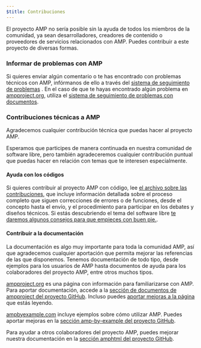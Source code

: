 ```yaml
---
$title: Contribuciones
---
```


El proyecto AMP no sería posible sin la ayuda de todos los miembros de la comunidad, ya sean desarrolladores, creadores de contenido o proveedores de servicios relacionados con AMP. Puedes contribuir a este proyecto de diversas formas.

### Informar de problemas con AMP

 Si quieres enviar algún comentario o te has encontrado con problemas técnicos con AMP, infórmanos de ello a través del [sistema de seguimiento de problemas](https://github.com/ampproject/amphtml/issues) . En el caso de que te hayas encontrado algún problema en [ampproject.org](https://ampproject.org), utiliza el [sistema de seguimiento de problemas con documentos](https://github.com/ampproject/docs/issues).

### Contribuciones técnicas a AMP

Agradecemos cualquier contribución técnica que puedas hacer al proyecto AMP.

Esperamos que participes de manera continuada en nuestra comunidad de software libre, pero también agradeceremos cualquier contribución puntual que puedas hacer en relación con temas que te interesen especialmente.

#### Ayuda con los códigos

 Si quieres contribuir al proyecto AMP con código, lee [el archivo sobre las contribuciones](https://github.com/ampproject/amphtml/blob/master/CONTRIBUTING.md), que incluye información detallada sobre el proceso completo que siguen correcciones de errores o de funciones, desde el concepto hasta el envío, y el procedimiento para participar en los debates y diseños técnicos. Si estás descubriendo el tema del software libre [te daremos algunos consejos para que empieces con buen pie.](https://github.com/ampproject/amphtml/blob/master/CONTRIBUTING.md#contributing-code).

#### Contribuir a la documentación

La documentación es algo muy importante para toda la comunidad AMP, así que agradecemos cualquier aportación que permita mejorar las referencias de las que disponemos. Tenemos documentación de todo tipo, desde ejemplos para los usuarios de AMP hasta documentos de ayuda para los colaboradores del proyecto AMP, entre otros muchos tipos.

[ampproject.org](https://ampproject.org) es una página con información para familiarizarse con AMP. Para aportar documentación, accede a la [sección de documentos de ampproject del proyecto GitHub](https://github.com/ampproject/docs). Incluso puedes [aportar mejoras a la página](https://github.com/ampproject/docs/blob/master/content/docs/contribute/contribute.md) que estás leyendo.

[ampbyexample.com](https://ampbyexample.com)  incluye ejemplos sobre cómo utilizar AMP. Puedes aportar mejoras en la [sección amp-by-example del proyecto GitHub](https://github.com/ampproject/amp-by-example/).

 Para ayudar a otros colaboradores del proyecto AMP, puedes mejorar nuestra documentación en la [sección amphtml del proyecto GitHub](https://github.com/ampproject/amphtml).
